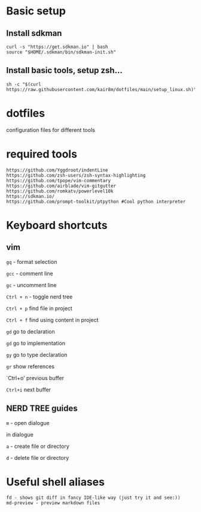 # Basic setup

## Install sdkman
```
curl -s "https://get.sdkman.io" | bash
source "$HOME/.sdkman/bin/sdkman-init.sh"
```

## Install basic tools, setup zsh...
```
sh -c "$(curl  https://raw.githubusercontent.com/kair8m/dotfiles/main/setup_linux.sh)"
```

# dotfiles

configuration files for different tools

# required tools
```
https://github.com/Yggdroot/indentLine
https://github.com/zsh-users/zsh-syntax-highlighting
https://github.com/tpope/vim-commentary
https://github.com/airblade/vim-gitgutter
https://github.com/romkatv/powerlevel10k
https://sdkman.io/
https://github.com/prompt-toolkit/ptpython #Cool python interpreter
```

# Keyboard shortcuts

## vim

`gq` - format selection

`gcc` - comment line

`gc` - uncomment line

`Ctrl + n` - toggle nerd tree

`Ctrl + p` find file in project

`Ctrl + f` find using content in project

`gd` go to declaration

`gd` go to implementation

`gy` go to type declaration

`gr` show references

`Ctrl+o' previous buffer

`Ctrl+i` next buffer

## NERD TREE guides

`m` - open dialogue

in dialogue

`a` - create file or directory

`d` - delete file or directory

# Useful shell aliases
```
fd - shows git diff in fancy IDE-like way (just try it and see:))
md-preview - preview markdown files
```
